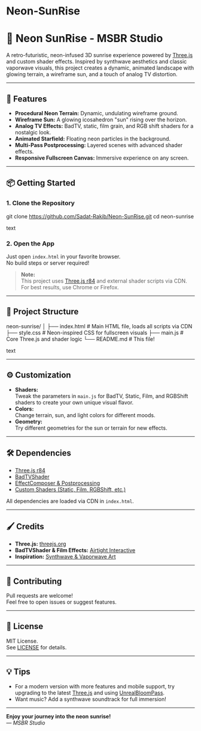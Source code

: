 # Neon-SunRise

# 🌅 Neon SunRise - MSBR Studio

A retro-futuristic, neon-infused 3D sunrise experience powered by [Three.js](https://threejs.org/) and custom shader effects. Inspired by synthwave aesthetics and classic vaporwave visuals, this project creates a dynamic, animated landscape with glowing terrain, a wireframe sun, and a touch of analog TV distortion.

---

## 🚀 Features

- **Procedural Neon Terrain:** Dynamic, undulating wireframe ground.
- **Wireframe Sun:** A glowing icosahedron "sun" rising over the horizon.
- **Analog TV Effects:** BadTV, static, film grain, and RGB shift shaders for a nostalgic look.
- **Animated Starfield:** Floating neon particles in the background.
- **Multi-Pass Postprocessing:** Layered scenes with advanced shader effects.
- **Responsive Fullscreen Canvas:** Immersive experience on any screen.

---

## 📦 Getting Started

### 1. **Clone the Repository**

git clone https://github.com/Sadat-Rakib/Neon-SunRise.git
cd neon-sunrise

text

### 2. **Open the App**

Just open `index.html` in your favorite browser.  
No build steps or server required!

> **Note:**  
> This project uses [Three.js r84](https://cdnjs.cloudflare.com/ajax/libs/three.js/84/three.min.js) and external shader scripts via CDN.  
> For best results, use Chrome or Firefox.

---

## 📁 Project Structure

neon-sunrise/
│
├── index.html # Main HTML file, loads all scripts via CDN
├── style.css # Neon-inspired CSS for fullscreen visuals
├── main.js # Core Three.js and shader logic
└── README.md # This file!

text

---

## ⚙️ Customization

- **Shaders:**  
  Tweak the parameters in `main.js` for BadTV, Static, Film, and RGBShift shaders to create your own unique visual flavor.
- **Colors:**  
  Change terrain, sun, and light colors for different moods.
- **Geometry:**  
  Try different geometries for the sun or terrain for new effects.

---

## 🛠️ Dependencies

- [Three.js r84](https://cdnjs.cloudflare.com/ajax/libs/three.js/84/three.min.js)
- [BadTVShader](https://www.airtightinteractive.com/demos/js/badtvshader/)
- [EffectComposer & Postprocessing](https://threejs.org/examples/#webgl_postprocessing)
- [Custom Shaders (Static, Film, RGBShift, etc.)](https://www.airtightinteractive.com/demos/js/badtvshader/)

All dependencies are loaded via CDN in `index.html`.

---

## 🖌️ Credits

- **Three.js:** [threejs.org](https://threejs.org/)
- **BadTVShader & Film Effects:** [Airtight Interactive](https://www.airtightinteractive.com/demos/js/badtvshader/)
- **Inspiration:** [Synthwave & Vaporwave Art](https://en.wikipedia.org/wiki/Vaporwave)

---

## 🤝 Contributing

Pull requests are welcome!  
Feel free to open issues or suggest features.

---

## 📜 License

MIT License.  
See [LICENSE](LICENSE) for details.

---

## 💡 Tips

- For a modern version with more features and mobile support, try upgrading to the latest [Three.js](https://threejs.org/) and using [UnrealBloomPass](https://threejs.org/examples/?q=bloom#webgl_postprocessing_unreal_bloom).
- Want music? Add a synthwave soundtrack for full immersion!

---

**Enjoy your journey into the neon sunrise!**  
*— MSBR Studio*
